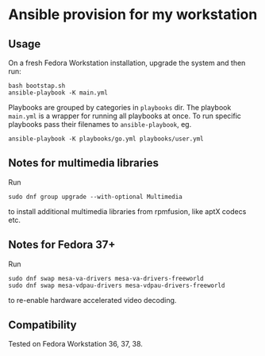# Ansible provision for my workstation

## Usage

On a fresh Fedora Workstation installation, upgrade the system and then run:

```
bash bootstap.sh
ansible-playbook -K main.yml
```

Playbooks are grouped by categories in `playbooks` dir. The playbook `main.yml` is a wrapper for running all playbooks at once. To run specific playbooks pass their filenames to `ansible-playbook`, eg.

```
ansible-playbook -K playbooks/go.yml playbooks/user.yml
```

## Notes for multimedia libraries

Run

```
sudo dnf group upgrade --with-optional Multimedia
```

to install additional multimedia libraries from rpmfusion, like aptX codecs etc.

## Notes for Fedora 37+

Run

```
sudo dnf swap mesa-va-drivers mesa-va-drivers-freeworld
sudo dnf swap mesa-vdpau-drivers mesa-vdpau-drivers-freeworld
```

to re-enable hardware accelerated video decoding.

## Compatibility

Tested on Fedora Workstation 36, 37, 38.
